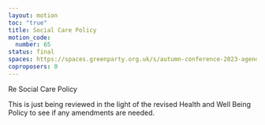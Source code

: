 ```yaml
---
layout: motion
toc: "true"
title: Social Care Policy
motion_code:
  number: 65
status: final
spaces: https://spaces.greenparty.org.uk/s/autumn-conference-2023-agenda-forum/post/post/view?id=11046
coproposers: 0
---
```

Re Social Care Policy

This is just being reviewed in the light of the revised Health and Well Being Policy to see if any amendments are needed.